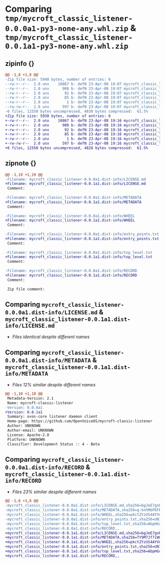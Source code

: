 # Comparing `tmp/mycroft_classic_listener-0.0.0a1-py3-none-any.whl.zip` & `tmp/mycroft_classic_listener-0.0.1a1-py3-none-any.whl.zip`

## zipinfo {}

```diff
@@ -1,8 +1,8 @@
-Zip file size: 5940 bytes, number of entries: 6
--rw-r--r--  2.0 unx    10867 b- defN 23-Apr-08 19:07 mycroft_classic_listener-0.0.0a1.dist-info/LICENSE.md
--rw-r--r--  2.0 unx      908 b- defN 23-Apr-08 19:07 mycroft_classic_listener-0.0.0a1.dist-info/METADATA
--rw-r--r--  2.0 unx       92 b- defN 23-Apr-08 19:07 mycroft_classic_listener-0.0.0a1.dist-info/WHEEL
--rw-r--r--  2.0 unx       85 b- defN 23-Apr-08 19:07 mycroft_classic_listener-0.0.0a1.dist-info/entry_points.txt
--rw-r--r--  2.0 unx        1 b- defN 23-Apr-08 19:07 mycroft_classic_listener-0.0.0a1.dist-info/top_level.txt
--rw-rw-r--  2.0 unx      597 b- defN 23-Apr-08 19:07 mycroft_classic_listener-0.0.0a1.dist-info/RECORD
-6 files, 12550 bytes uncompressed, 4830 bytes compressed:  61.5%
+Zip file size: 5938 bytes, number of entries: 6
+-rw-r--r--  2.0 unx    10867 b- defN 23-Apr-08 19:16 mycroft_classic_listener-0.0.1a1.dist-info/LICENSE.md
+-rw-r--r--  2.0 unx      908 b- defN 23-Apr-08 19:16 mycroft_classic_listener-0.0.1a1.dist-info/METADATA
+-rw-r--r--  2.0 unx       92 b- defN 23-Apr-08 19:16 mycroft_classic_listener-0.0.1a1.dist-info/WHEEL
+-rw-r--r--  2.0 unx       85 b- defN 23-Apr-08 19:16 mycroft_classic_listener-0.0.1a1.dist-info/entry_points.txt
+-rw-r--r--  2.0 unx        1 b- defN 23-Apr-08 19:16 mycroft_classic_listener-0.0.1a1.dist-info/top_level.txt
+-rw-rw-r--  2.0 unx      597 b- defN 23-Apr-08 19:16 mycroft_classic_listener-0.0.1a1.dist-info/RECORD
+6 files, 12550 bytes uncompressed, 4828 bytes compressed:  61.5%
```

## zipnote {}

```diff
@@ -1,19 +1,19 @@
-Filename: mycroft_classic_listener-0.0.0a1.dist-info/LICENSE.md
+Filename: mycroft_classic_listener-0.0.1a1.dist-info/LICENSE.md
 Comment: 
 
-Filename: mycroft_classic_listener-0.0.0a1.dist-info/METADATA
+Filename: mycroft_classic_listener-0.0.1a1.dist-info/METADATA
 Comment: 
 
-Filename: mycroft_classic_listener-0.0.0a1.dist-info/WHEEL
+Filename: mycroft_classic_listener-0.0.1a1.dist-info/WHEEL
 Comment: 
 
-Filename: mycroft_classic_listener-0.0.0a1.dist-info/entry_points.txt
+Filename: mycroft_classic_listener-0.0.1a1.dist-info/entry_points.txt
 Comment: 
 
-Filename: mycroft_classic_listener-0.0.0a1.dist-info/top_level.txt
+Filename: mycroft_classic_listener-0.0.1a1.dist-info/top_level.txt
 Comment: 
 
-Filename: mycroft_classic_listener-0.0.0a1.dist-info/RECORD
+Filename: mycroft_classic_listener-0.0.1a1.dist-info/RECORD
 Comment: 
 
 Zip file comment:
```

## Comparing `mycroft_classic_listener-0.0.0a1.dist-info/LICENSE.md` & `mycroft_classic_listener-0.0.1a1.dist-info/LICENSE.md`

 * *Files identical despite different names*

## Comparing `mycroft_classic_listener-0.0.0a1.dist-info/METADATA` & `mycroft_classic_listener-0.0.1a1.dist-info/METADATA`

 * *Files 12% similar despite different names*

```diff
@@ -1,10 +1,10 @@
 Metadata-Version: 2.1
 Name: mycroft-classic-listener
-Version: 0.0.0a1
+Version: 0.0.1a1
 Summary: ovos-core listener daemon client
 Home-page: https://github.com/OpenVoiceOS/mycroft-classic-listener
 Author: UNKNOWN
 Author-email: UNKNOWN
 License: Apache-2.0
 Platform: UNKNOWN
 Classifier: Development Status :: 4 - Beta
```

## Comparing `mycroft_classic_listener-0.0.0a1.dist-info/RECORD` & `mycroft_classic_listener-0.0.1a1.dist-info/RECORD`

 * *Files 23% similar despite different names*

```diff
@@ -1,6 +1,6 @@
-mycroft_classic_listener-0.0.0a1.dist-info/LICENSE.md,sha256=bgJeE7gnPRqTJq1DMpXUnpsSktPSeP5tLg7mRYn5DpU,10867
-mycroft_classic_listener-0.0.0a1.dist-info/METADATA,sha256=g-knhMbP6Fbnvpu2L3MpfYz4jJkh7BcO6y8UyYPPK5U,908
-mycroft_classic_listener-0.0.0a1.dist-info/WHEEL,sha256=pkctZYzUS4AYVn6dJ-7367OJZivF2e8RA9b_ZBjif18,92
-mycroft_classic_listener-0.0.0a1.dist-info/entry_points.txt,sha256=UN1KAes9d56WGyL8NhvT8ClsHOx_XtzRon-tYRMT9zo,85
-mycroft_classic_listener-0.0.0a1.dist-info/top_level.txt,sha256=AbpHGcgLb-kRsJGnwFEktk7uzpZOCcBY74-YBdrKVGs,1
-mycroft_classic_listener-0.0.0a1.dist-info/RECORD,,
+mycroft_classic_listener-0.0.1a1.dist-info/LICENSE.md,sha256=bgJeE7gnPRqTJq1DMpXUnpsSktPSeP5tLg7mRYn5DpU,10867
+mycroft_classic_listener-0.0.1a1.dist-info/METADATA,sha256=TY9M7Jf7iWChux2vjCxzmxLmNAXe4wCj0ybZTVOmtYw,908
+mycroft_classic_listener-0.0.1a1.dist-info/WHEEL,sha256=pkctZYzUS4AYVn6dJ-7367OJZivF2e8RA9b_ZBjif18,92
+mycroft_classic_listener-0.0.1a1.dist-info/entry_points.txt,sha256=UN1KAes9d56WGyL8NhvT8ClsHOx_XtzRon-tYRMT9zo,85
+mycroft_classic_listener-0.0.1a1.dist-info/top_level.txt,sha256=AbpHGcgLb-kRsJGnwFEktk7uzpZOCcBY74-YBdrKVGs,1
+mycroft_classic_listener-0.0.1a1.dist-info/RECORD,,
```

